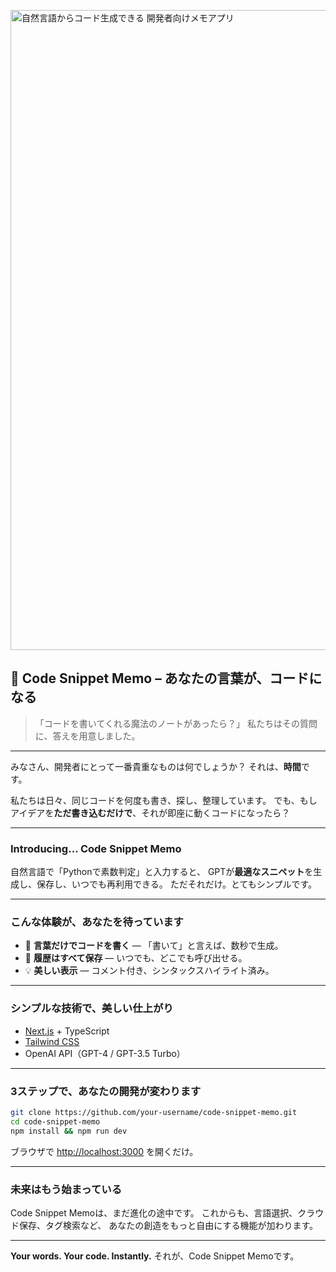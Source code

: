 <p>
  <img width="1536" height="1024" alt="自然言語からコード生成できる 開発者向けメモアプリ" src="https://github.com/user-attachments/assets/04b220a4-e4a4-497f-934e-2011456ee903" />
</p>

## 📝 Code Snippet Memo – あなたの言葉が、コードになる

> 「コードを書いてくれる魔法のノートがあったら？」
> 私たちはその質問に、答えを用意しました。

---

みなさん、開発者にとって一番貴重なものは何でしょうか？
それは、**時間**です。

私たちは日々、同じコードを何度も書き、探し、整理しています。
でも、もしアイデアを**ただ書き込むだけで**、それが即座に動くコードになったら？

---

### Introducing… **Code Snippet Memo**

自然言語で「Pythonで素数判定」と入力すると、
GPTが**最適なスニペット**を生成し、保存し、いつでも再利用できる。
ただそれだけ。とてもシンプルです。

---

### こんな体験が、あなたを待っています

* 💬 **言葉だけでコードを書く** — 「書いて」と言えば、数秒で生成。
* 🧠 **履歴はすべて保存** — いつでも、どこでも呼び出せる。
* 💡 **美しい表示** — コメント付き、シンタックスハイライト済み。

---

### シンプルな技術で、美しい仕上がり

* [Next.js](https://nextjs.org/) + TypeScript
* [Tailwind CSS](https://tailwindcss.com/)
* OpenAI API（GPT-4 / GPT-3.5 Turbo）

---

### 3ステップで、あなたの開発が変わります

```bash
git clone https://github.com/your-username/code-snippet-memo.git
cd code-snippet-memo
npm install && npm run dev
```

ブラウザで [http://localhost:3000](http://localhost:3000) を開くだけ。

---

### 未来はもう始まっている

Code Snippet Memoは、まだ進化の途中です。
これからも、言語選択、クラウド保存、タグ検索など、
あなたの創造をもっと自由にする機能が加わります。

---

**Your words. Your code. Instantly.**
それが、Code Snippet Memoです。
